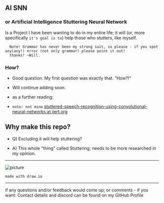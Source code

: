 ## AI SNN
### or Artificial Intelligence Stuttering Neural Network

Is a Project I have been wanting to do in my entire life;
it will (or, more specifically `it's goal is to`) help those who stutters, like myself.



~~~
  Note! Grammar has never been my strong suit, so please - if you spot any(any!) error (not only grammar) please point it out!
  thanks! ~Will.
~~~

### How?
- Good question. My first question was exactly that. "How?!"

- Will continue adding soon.
- as a further reading:
- `note: not mine` [stuttered-speech-recognition-using-convolutional-neural-networks at ijert.org](https://www.ijert.org/research/stuttered-speech-recognition-using-convolutional-neural-networks-IJERTCONV9IS12057.pdf)



## Why make this repo?
- Q) Excluding it will help stuttering?

- A) This whole "thing" called Stuttering; needs to be more researched in my opinion.


-----

![picture](https://github.com/loneicewolf/AI-SNN/blob/2bf3845a60fb93a2462530035b0c5587185cfc56/diagram_a.png)

`made with draw.io`

-----

if any questions and/or feedback would come up; or comments - if you want:
Contact details and discord can be found on my GitHub Profile
